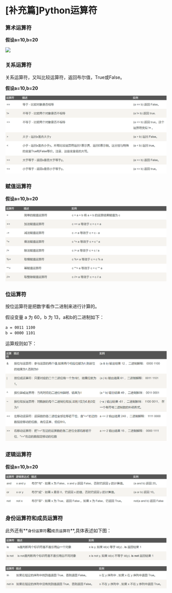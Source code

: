 # [补充篇]Python运算符

### 算术运算符

**假设a=10,b=20**

![](/assets/Python算术运算符.png)

### 关系运算符

关系运算符，又叫比较运算符，返回布尔值，True或False。

**假设a=10,b=20**

![](assets/Python关系运算符.png)

### 赋值运算符

**假设a=10,b=20**

![](assets/Python赋值运算符.png)

### 位运算符

按位运算符是把数字看作二进制来进行计算的。

假设变量 a 为 60，b 为 13，a和b的二进制如下：

```bash
a = 0011 1100
b = 0000 1101
```

运算规则如下：

![](assets/Python位运算符.png)

### 逻辑运算符

**假设a=10,b=20**

![](assets/Python逻辑运算符.png)

### 身份运算符和成员运算符

此外还有**`身份运算符`**和**`成员运算符`**,具体表述如下图：

![](assets/Python身份运算符.png)

![](assets/Python成员运算符.png)